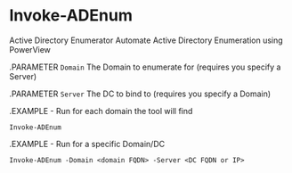 # Invoke-ADEnum
Active Directory Enumerator
Automate Active Directory Enumeration using PowerView

.PARAMETER `Domain`
The Domain to enumerate for (requires you specify a Server)

.PARAMETER `Server`
The DC to bind to (requires you specify a Domain)

.EXAMPLE - Run for each domain the tool will find
```
Invoke-ADEnum
```

.EXAMPLE - Run for a specific Domain/DC
```
Invoke-ADEnum -Domain <domain FQDN> -Server <DC FQDN or IP>
```
